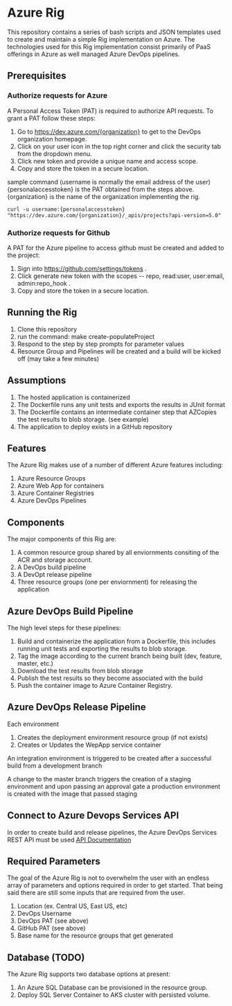 # Azure Rig

This repository contains a series of bash scripts and JSON templates used to create and maintain a simple Rig implementation on Azure. The technologies used for this Rig implementation consist primarily of PaaS offerings in Azure as well managed Azure DevOps pipelines.

## Prerequisites

### Authorize requests for Azure

A Personal Access Token (PAT) is required to authorize API requests. To grant a PAT follow these steps:

1. Go to <https://dev.azure.com/{organization}> to get to the DevOps organization homepage.
1. Click on your user icon in the top right corner and click the security tab from the dropdown menu.
1. Click new token and provide a unique name and access scope.
1. Copy and store the token in a secure location.

sample command (username is normally the email address of the user)
{personalaccesstoken} is the PAT obtained from the steps above.
{organization} is the name of the organization implementing the rig.

```curl -u username:{personalaccesstoken} "https://dev.azure.com/{organization}/_apis/projects?api-version=5.0"```

### Authorize requests for Github

A PAT for the Azure pipeline to access github must be created and added to the project:

1. Sign into <https://github.com/settings/tokens> .
1. Click generate new token with the scopes -- repo, read:user, user:email, admin:repo_hook .
1. Copy and store the token in a secure location.

## Running the Rig

1. Clone this repository
1. run the command: make create-populateProject
1. Respond to the step by step prompts for parameter values
1. Resource Group and Pipelines will be created and a build will be kicked off (may take a few minutes)

## Assumptions

1. The hosted application is containerized
1. The Dockerfile runs any unit tests and exports the results in JUnit format
1. The Dockerfile contains an intermediate container step that AZCopies the test results to blob storage. (see example)
1. The application to deploy exists in a GitHub repository

## Features

The Azure Rig makes use of a number of different Azure features including:

1. Azure Resource Groups
1. Azure Web App for containers
1. Azure Container Registries
1. Azure DevOps Pipelines

## Components

The major components of this Rig are:

1. A common resource group shared by all enviornments consiting of the ACR and storage account.
1. A DevOps build pipeline
1. A DevOpt release pipeline
1. Three resource groups (one per enviornment) for releasing the application

## Azure DevOps Build Pipeline

The high level steps for these pipelines:

1. Build and containerize the application from a Dockerfile, this includes running unit tests and exporting the results to blob storage.
1. Tag the image according to the current branch being built (dev, feature, master, etc.)
1. Download the test results from blob storage
1. Publish the test results so they become associated with the build
1. Push the container image to Azure Container Registry.

## Azure DevOps Release Pipeline

Each environment

1. Creates the deployment environment resource group (if not exists)
1. Creates or Updates the WepApp service container

An integration environment is triggered to be created after a successful build from a development branch

A change to the master branch triggers the creation of a staging environment and upon passing an approval gate a production environment is created with the image that passed staging

## Connect to Azure Devops Services API

In order to create build and release pipelines, the Azure DevOps Services REST API must be used [API Documentation](https://docs.microsoft.com/en-us/rest/api/azure/devops/?view=azure-devops-rest-5.0)

## Required Parameters

The goal of the Azure Rig is not to overwhelm the user with an endless array of parameters and options required in order to get started. That being said there are still some inputs that are required from the user.

1. Location (ex. Central US, East US, etc)
1. DevOps Username
1. DevOps PAT (see above)
1. GitHub PAT (see above)
1. Base name for the resource groups that get generated

## Database (TODO)

The Azure Rig supports two database options at present:

1. An Azure SQL Database can be provisioned in the resource group.
1. Deploy SQL Server Container to AKS cluster with persisted volume.
